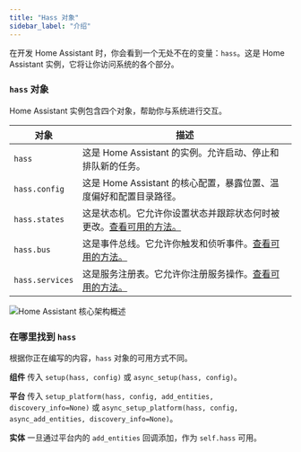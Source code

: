 ```yaml
---
title: "Hass 对象"
sidebar_label: "介绍"
---
```


在开发 Home Assistant 时，你会看到一个无处不在的变量：`hass`。这是 Home Assistant 实例，它将让你访问系统的各个部分。

### `hass` 对象

Home Assistant 实例包含四个对象，帮助你与系统进行交互。

| 对象 | 描述 |
| ------ | ----------- |
| `hass` | 这是 Home Assistant 的实例。允许启动、停止和排队新的任务。 |
| `hass.config` | 这是 Home Assistant 的核心配置，暴露位置、温度偏好和配置目录路径。 |
| `hass.states` | 这是状态机。它允许你设置状态并跟踪状态何时被更改。[查看可用的方法。](https://developers.home-assistant.io/docs/dev_101_states) |
| `hass.bus` | 这是事件总线。它允许你触发和侦听事件。[查看可用的方法。](https://developers.home-assistant.io/docs/dev_101_events) |
| `hass.services` | 这是服务注册表。它允许你注册服务操作。[查看可用的方法。](https://developers.home-assistant.io/docs/dev_101_services) |

<img class='invertDark'
  alt='Home Assistant 核心架构概述'
  src='/img/en/architecture/ha_architecture.svg'
/>

### 在哪里找到 `hass`

根据你正在编写的内容，`hass` 对象的可用方式不同。

**组件**
传入 `setup(hass, config)` 或 `async_setup(hass, config)`。

**平台**
传入 `setup_platform(hass, config, add_entities, discovery_info=None)` 或 `async_setup_platform(hass, config, async_add_entities, discovery_info=None)`。

**实体**
一旦通过平台内的 `add_entities` 回调添加，作为 `self.hass` 可用。